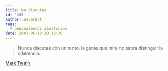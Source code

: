 ```yaml
---
title: No discutas
id: '433'
author: neverbot
tags:
  - pensamientos aleatorios
date: 2007-05-10 10:18:39
---
```


> Nunca discutas con un tonto, la gente que mire no sabrá distinguir la diferencia.

[Mark Twain](http://en.wikipedia.org/wiki/Mark_Twain)